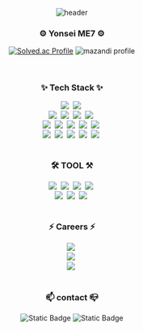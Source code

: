 <!-- 표지 -->
<div align="center">
  
![header](https://capsule-render.vercel.app/api?type=waving&color=timeAuto&height=300&section=header&text=Welcome!-nl-kkihui%20github&fontSize=90)
</div>

<!-- ME7 -->
<h3 align="center"> ⚙ Yonsei ME7 ⚙ </h3>

<!-- 백준 프로필 -->
<div align="center">

[![Solved.ac Profile](http://mazassumnida.wtf/api/v2/generate_badge?boj=cogns1118)](https://solved.ac/cogns1118/)
![mazandi profile](http://mazandi.herokuapp.com/api?handle=cogns1118&theme=cold)
</div>

<br>

<h3 align="center">✨ Tech Stack ✨</h3>
<!-- Web 개발 언어-->
<div align="center">
  <img src="https://img.shields.io/badge/html5-E34F26.svg?style=for-the-badge&logo=html5&logoColor=white" />&nbsp
  <img src="https://img.shields.io/badge/css3-663399.svg?style=for-the-badge&logo=css&logoColor=white" />&nbsp
</div>

<!-- Web 개발 Stack-->
<div align="center">
  <img src="https://img.shields.io/badge/Django-092E20?style=for-the-badge&logo=Django&logoColor=white" />&nbsp
  <img src="https://img.shields.io/badge/NGINX-009639?style=for-the-badge&logo=NGINX&logoColor=white" />&nbsp
  <img src="https://img.shields.io/badge/GUNICORN-499848?style=for-the-badge&logo=gunicorn&logoColor=white" />&nbsp
  <img src="https://img.shields.io/badge/AWS-white?style=for-the-badge&logo=amazonwebservices&logoColor=white&color=%23232F3E" />&nbsp
</div>

<!-- 임베디드 & 로보틱스 Stack-->
<div align="center">
  <img src="https://img.shields.io/badge/Linux-FCC624.svg?style=for-the-badge&logo=LINUX&logoColor=white" />&nbsp
  <img src="https://img.shields.io/badge/UBUNTU-E95420.svg?style=for-the-badge&logo=UBUNTU&logoColor=white" />&nbsp
  <img src="https://img.shields.io/badge/ROS-22314E?style=for-the-badge&logo=ROS&logoColor=white" />&nbsp
  <img src="https://img.shields.io/badge/Arduino-white?style=for-the-badge&logo=arduino&logoColor=white&color=%2300878F" />&nbsp
  <img src="https://img.shields.io/badge/Raspberrypi-white?style=for-the-badge&logo=raspberrypi&logoColor=white&color=%23A22846" />&nbsp
</div>

<!-- 사용 가능 언어-->
<div align="center">
  <img src="https://img.shields.io/badge/python-3670A0?style=for-the-badge&logo=python&logoColor=white" />&nbsp
  <img src="https://img.shields.io/badge/C%2B%2B-%2300599C?style=for-the-badge&logo=cplusplus&logoColor=white" />&nbsp
  <img src="https://img.shields.io/badge/C-A8B9CC?style=for-the-badge&logo=c&logoColor=white" />&nbsp
  <img src="https://img.shields.io/badge/mysql-%234479A1?style=for-the-badge&logo=mysql&logoColor=white" />&nbsp
  <img src="https://img.shields.io/badge/MATLAB-FF9A00.svg?style=for-the-badge" />&nbsp
</div>

<br>

<h3 align="center">🛠 TOOL ⚒</h3>

<!-- 활용 가능 잡다한 Tool -->
<div align="center">
  <img src="https://img.shields.io/badge/git-F05033.svg?style=for-the-badge&logo=git&logoColor=white" />&nbsp
  <img src="https://img.shields.io/badge/github-181717.svg?style=for-the-badge&logo=github&logoColor=white" />&nbsp
  <img src="https://img.shields.io/badge/Notion-F3F3F3.svg?style=for-the-badge&logo=notion&logoColor=black" />&nbsp
  <img src="https://img.shields.io/badge/Creo-white?style=for-the-badge&color=%2368bf4b" />&nbsp
</div>

<!-- Adobe 프로그램 -->
<div align="center">
  <img src="https://img.shields.io/badge/PhotoShop-31A8FF.svg?style=for-the-badge&logo=adobephotoshop&logoColor=white" />&nbsp
  <img src="https://img.shields.io/badge/illustrator-FF9A00.svg?style=for-the-badge&logo=adobeillustrator&logoColor=white" />&nbsp
  <img src="https://img.shields.io/badge/PremierPro-white?style=for-the-badge&logo=adobepremierepro&logoColor=white&color=%239999FF" />&nbsp
</div>

<br>

<!-- 인턴 & 정규직 -->
<h3 align="center">⚡ Careers ⚡</h3>
<div align="center">
  <img src="https://img.shields.io/badge/%5BIntern%5D%20Cloud%20Architect%20(24.01.02%20~%2024.02.23)-lg?style=social&logo=lg&label=LG%20CNS&link=https%3A%2F%2Fwww.lgcns.com%2F" />&nbsp
</div>
<div align="center">
  <img src="https://img.shields.io/badge/%5BIntern%5D%20Process%20Automation%20Engineer%20(24.07.22%20~%2024.08.21)-posco?style=social&logo=Posco&label=POSCO" />&nbsp
</div>
<div align="center">
  <img src="https://img.shields.io/badge/%5BRegular%5D%20Manufacturing%20AI%20Solution%20Engineer%20(25.01.20%20~%20ing)-samsung?style=social&logo=Samsung&label=Samsung%20Electronics" />&nbsp
</div>

<br>

<!-- 연락처 -->
<h3 align="center">📫 contact 📪</h3>
<div align="center">
  
![Static Badge](https://img.shields.io/badge/seo__kkihui-passing?style=plastic&logo=instagram&logoColor=FFFFFF&labelColor=5C1374&color=5C1374)
![Static Badge](https://img.shields.io/badge/cogns1118%40yonsei.ac.kr-passing?style=plastic&logo=gmail&logoColor=%23EA4335&labelColor=000000&color=000000)
</div>





<!--
**kkihui/kkihui** is a ✨ _special_ ✨ repository because its `README.md` (this file) appears on your GitHub profile.
![Static Badge](https://img.shields.io/badge/kihun1118%40lgcns.com-passing?style=plastic&logo=lg&logoColor=%23A50034&labelColor=FFFFFF&color=FFFFFF)
-->
